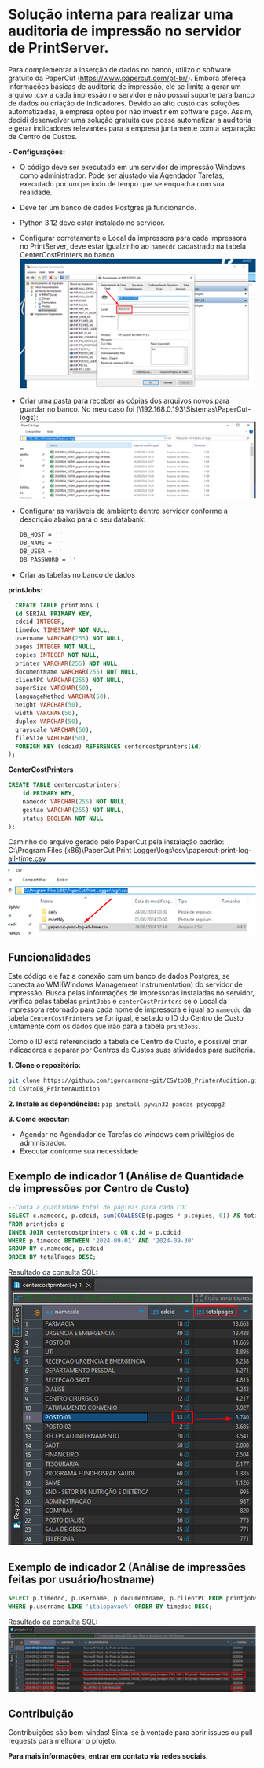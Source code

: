 # Solução interna para realizar uma auditoria de impressão no servidor de PrintServer.

Para complementar a inserção de dados no banco, utilizo o software gratuito da PaperCut (https://www.papercut.com/pt-br/). Embora ofereça informações básicas de auditoria de impressão, ele se limita a gerar um arquivo .csv a cada impressão no servidor e não possui suporte para banco de dados ou criação de indicadores. Devido ao alto custo das soluções automatizadas, a empresa optou por não investir em software pago. Assim, decidi desenvolver uma solução gratuita que possa automatizar a auditoria e gerar indicadores relevantes para a empresa juntamente com a separação de Centro de Custos.

**- Configurações:**
- O código deve ser executado em um servidor de impressão Windows como administrador. Pode ser ajustado via Agendador Tarefas, executado por um período de tempo que se enquadra com sua realidade.
- Deve ter um banco de dados Postgres já funcionando.
- Python 3.12 deve estar instalado no servidor.
- Configurar corretamente o Local da impressora para cada impressora no PrintServer, deve estar igualzinho ao `namecdc` cadastrado na tabela CenterCostPrinters no banco.
![localPrinter](imagesMD/locationPrinter.png)

- Criar uma pasta para receber as cópias dos arquivos novos para guardar no banco. No meu caso foi (\\192.168.0.193\Sistemas\PaperCut-logs\):
![remoteFolder](imagesMD/remoteFolder.png)

- Configurar as variáveis de ambiente dentro servidor conforme a descrição abaixo para o seu databank:
  ```bash
  DB_HOST = ''
  DB_NAME = ''
  DB_USER = ''
  DB_PASSWORD = ''
  ```
- Criar as tabelas no banco de dados
  
**printJobs:**
  ```sql
    CREATE TABLE printJobs (
    id SERIAL PRIMARY KEY,
    cdcid INTEGER,
    timedoc TIMESTAMP NOT NULL,
    username VARCHAR(255) NOT NULL,
    pages INTEGER NOT NULL,
    copies INTEGER NOT NULL,
    printer VARCHAR(255) NOT NULL,
    documentName VARCHAR(255) NOT NULL,
    clientPC VARCHAR(255) NOT NULL,
    paperSize VARCHAR(50),
    languageMethod VARCHAR(50),
    height VARCHAR(50),
    width VARCHAR(50),
    duplex VARCHAR(50),
    grayscale VARCHAR(50),
    fileSize VARCHAR(50),
    FOREIGN KEY (cdcid) REFERENCES centercostprinters(id)
  );
  ```
**CenterCostPrinters**
```sql
CREATE TABLE centercostprinters(
	id PRIMARY KEY,
	namecdc VARCHAR(255) NOT NULL,
	gestao VARCHAR(255) NOT NULL,
	status BOOLEAN NOT NULL
);
```

Caminho do arquivo gerado pelo PaperCut pela instalação padrão: C:\Program Files (x86)\PaperCut Print Logger\logs\csv\papercut-print-log-all-time.csv
![pathFile](imagesMD/path-file-papercut.png)

## Funcionalidades

Este código ele faz a conexão com um banco de dados Postgres, se conecta ao WMI(Windows Management Instrumentation) do servidor de impressão. 
Busca pelas informações de impressoras instaladas no servidor, verifica pelas tabelas `printJobs` e `centerCostPrinters` se o Local da impressora retornado para cada nome de impressora é igual ao `namecdc` da tabela `CenterCostPrinters` se for igual, é setado o ID do Centro de Custo juntamente com os dados que irão para a tabela `printJobs`.

Como o ID está referenciado a tabela de Centro de Custo, é possível criar indicadores e separar por Centros de Custos suas atividades para auditoria.

**1. Clone o repositório:**

```bash
git clone https://github.com/igorcarmona-git/CSVtoDB_PrinterAudition.git
cd CSVtoDB_PrinterAudition
```

**2. Instale as dependências:**
`pip install pywin32 pandas psycopg2`

**3. Como executar:**
- Agendar no Agendador de Tarefas do windows com privilégios de administrador.
- Executar conforme sua necessidade

## Exemplo de indicador 1 (Análise de Quantidade de impressões por Centro de Custo)
```sql
--Conta a quantidade total de páginas para cada CDC
SELECT c.namecdc, p.cdcid, sum(COALESCE(p.pages * p.copies, 0)) AS totalPages
FROM printjobs p
INNER JOIN centercostprinters c ON c.id = p.cdcid
WHERE p.timedoc BETWEEN '2024-09-01' AND '2024-09-30'
GROUP BY c.namecdc, p.cdcid 
ORDER BY totalPages DESC;
```
Resultado da consulta SQL:
![pathFile](imagesMD/querySQL.png)

## Exemplo de indicador 2 (Análise de impressões feitas por usuário/hostname)
```sql
SELECT p.timedoc, p.username, p.documentname, p.clientPC FROM printjobs p 
WHERE p.username LIKE 'italopavao%' ORDER BY timedoc DESC;
```
Resultado da consulta SQL:
![pathFile](imagesMD/querySQL2.png)

## Contribuição
Contribuições são bem-vindas! Sinta-se à vontade para abrir issues ou pull requests para melhorar o projeto.

**Para mais informações, entrar em contato via redes sociais.**

